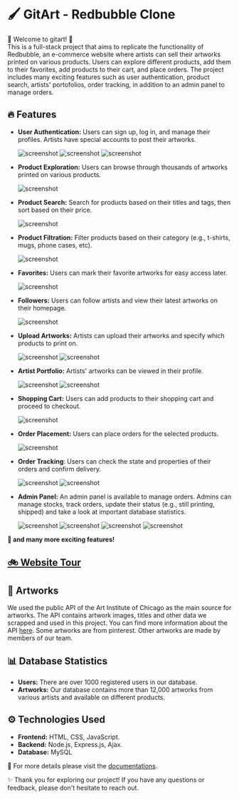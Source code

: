 # 🖌️ GitArt - Redbubble Clone

🌟 Welcome to gitart! 🌟\
This is a full-stack project that aims to replicate the functionality of Redbubble, an e-commerce website where artists can sell their artworks printed on various products. Users can explore different products, add them to their favorites, add products to their cart, and place orders. The project includes many exciting features such as user authentication, product search, artists' portofolios, order tracking, in addition to an admin panel to manage orders.

## 🔥 Features
- **User Authentication:** Users can sign up, log in, and manage their profiles. Artists have special accounts to post their artworks.
  
  ![screenshot](https://github.com/ninjoz/gitart/blob/main/documentations/images/Screenshot%202024-04-13%20173542.png)
  ![screenshot](https://github.com/ninjoz/gitart/blob/main/documentations/images/Screenshot%202024-04-13%20173551.png)
  ![screenshot](https://github.com/ninjoz/gitart/blob/main/documentations/images/Screenshot%202024-04-13%20173559.png)
- **Product Exploration:** Users can browse through thousands of artworks printed on various products.
  
  ![screenshot](https://github.com/ninjoz/gitart/blob/main/documentations/images/Screenshot%202024-04-13%20173620.png)
- **Product Search:** Search for products based on their titles and tags, then sort based on their price.
  
  ![screenshot](https://github.com/ninjoz/gitart/blob/main/documentations/images/Screenshot%202024-04-13%20174459.png)
- **Product Filtration:** Filter products based on their category (e.g., t-shirts, mugs, phone cases, etc).
  
  ![screenshot](https://github.com/ninjoz/gitart/blob/main/documentations/images/Screenshot%202024-04-13%20173735.png)
- **Favorites:** Users can mark their favorite artworks for easy access later.
  
  ![screenshot](https://github.com/ninjoz/gitart/blob/main/documentations/images/Screenshot%202024-04-13%20173708.png)
- **Followers:** Users can follow artists and view their latest artworks on their homepage.

  ![screenshot](https://github.com/ninjoz/gitart/blob/main/documentations/images/Screenshot%202024-04-13%20173717.png)

- **Upload Artworks:** Artists can upload their artworks and specify which products to print on.
  
  ![screenshot](https://github.com/ninjoz/gitart/blob/main/documentations/images/Screenshot%202024-04-13%20223748.png)
  ![screenshot](https://github.com/ninjoz/gitart/blob/main/documentations/images/Screenshot%202024-04-13%20223815.png)
  
- **Artist Portfolio:** Artists' artworks can be viewed in their profile.
  
  ![screenshot](https://github.com/ninjoz/gitart/blob/main/documentations/images/Screenshot%202024-04-13%20174756.png)
  ![screenshot](https://github.com/ninjoz/gitart/blob/main/documentations/images/Screenshot%202024-04-13%20174843.png)
- **Shopping Cart:** Users can add products to their shopping cart and proceed to checkout.
  
  ![screenshot](https://github.com/ninjoz/gitart/blob/main/documentations/images/Screenshot%202024-04-13%20174339.png)
- **Order Placement:** Users can place orders for the selected products.
  
  ![screenshot](https://github.com/ninjoz/gitart/blob/main/documentations/images/Screenshot%202024-04-13%20174417.png)
  
- **Order Tracking**: Users can check the state and properties of their orders and confirm delivery.
  
  ![screenshot](https://github.com/ninjoz/gitart/blob/main/documentations/images/Screenshot%202024-04-13%20173759.png)
  ![screenshot](https://github.com/ninjoz/gitart/blob/main/documentations/images/Screenshot%202024-04-13%20173816.png)
- **Admin Panel:** An admin panel is available to manage orders. Admins can manage stocks, track orders, update their status (e.g., still printing, shipped) and take a look at important database statistics.
  
  ![screenshot](https://github.com/ninjoz/gitart/blob/main/documentations/images/Screenshot%202024-04-13%20174950.png)
  ![screenshot](https://github.com/ninjoz/gitart/blob/main/documentations/images/Screenshot%202024-04-13%20174958.png)
  ![screenshot](https://github.com/ninjoz/gitart/blob/main/documentations/images/Screenshot%202024-04-13%20175011.png)
  ![screenshot](https://github.com/ninjoz/gitart/blob/main/documentations/images/Screenshot%202024-04-13%20175041.png)
  
**💫 and many more exciting features!**

## [🚲 Website Tour](https://github.com/ninjoz/gitart/blob/main/documentations/GitArt.mp4)

## 🎨 Artworks
We used the public API of the Art Institute of Chicago as the main source for artworks. The API contains artwork images, titles and other data we scrapped and used in this project. You can find more information about the API [here](https://api.artic.edu/docs/#introduction).
Some artworks are from pinterest. Other artworks are made by members of our team. 

## 📊 Database Statistics
- **Users:** There are over 1000 registered users in our database.
- **Artworks:** Our database contains more than 12,000 artworks from various artists and available on different products.

## ⚙️ Technologies Used
- **Frontend:** HTML, CSS, JavaScript.
- **Backend:** Node.js, Express.js, Ajax.
- **Database:** MySQL

💫 For more details please visit the [documentations](https://github.com/ninjoz/gitart/tree/main/documentations).


✨ Thank you for exploring our project! If you have any questions or feedback, please don't hesitate to reach out.


